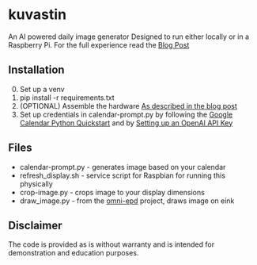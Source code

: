 # kuvastin
 An AI powered daily image generator
 Designed to run either locally or in a Raspberry Pi. 
 For the full experience read the [Blog Post](https://turunen.dev/2023/11/20/Kuvastin-Unhinged-AI-eink-display/)

## Installation
0. Set up a venv
1. pip install -r requirements.txt
2. (OPTIONAL) Assemble the hardware [As described in the blog post](https://turunen.dev/2023/11/20/Kuvastin-Unhinged-AI-eink-display/)
3. Set up credentials in calendar-prompt.py by following the [Google Calendar Python Quickstart](https://developers.google.com/calendar/api/quickstart/python) and by [Setting up an OpenAI API Key](https://platform.openai.com/docs/quickstart?context=python)

## Files
* calendar-prompt.py - generates image based on your calendar
* refresh_display.sh - service script for Raspbian for running this physically
* crop-image.py - crops image to your display dimensions
* draw_image.py - from the [omni-epd](https://github.com/robweber/omni-epd/blob/main/examples/basic_example/draw_image.py) project, draws image on eink

## Disclaimer
The code is provided as is without warranty and is intended for demonstration and education purposes.
